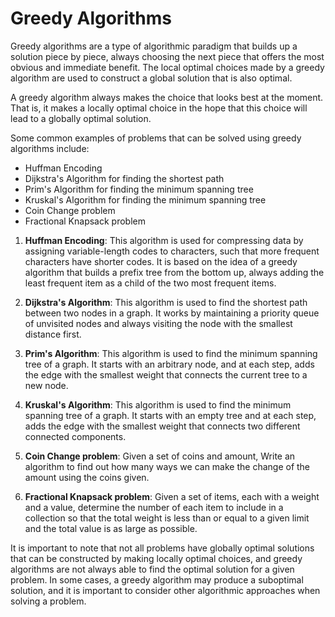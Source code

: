 # Greedy Algorithms

Greedy algorithms are a type of algorithmic paradigm that builds up a solution piece by piece, always choosing the next piece that offers the most obvious and immediate benefit. The local optimal choices made by a greedy algorithm are used to construct a global solution that is also optimal.

A greedy algorithm always makes the choice that looks best at the moment. That is, it makes a locally optimal choice in the hope that this choice will lead to a globally optimal solution.

Some common examples of problems that can be solved using greedy algorithms include:

- Huffman Encoding
- Dijkstra's Algorithm for finding the shortest path
- Prim's Algorithm for finding the minimum spanning tree
- Kruskal's Algorithm for finding the minimum spanning tree
- Coin Change problem
- Fractional Knapsack problem

1. **Huffman Encoding**: This algorithm is used for compressing data by assigning variable-length codes to characters, such that more frequent characters have shorter codes. It is based on the idea of a greedy algorithm that builds a prefix tree from the bottom up, always adding the least frequent item as a child of the two most frequent items.

2. **Dijkstra's Algorithm**: This algorithm is used to find the shortest path between two nodes in a graph. It works by maintaining a priority queue of unvisited nodes and always visiting the node with the smallest distance first.

3. **Prim's Algorithm**: This algorithm is used to find the minimum spanning tree of a graph. It starts with an arbitrary node, and at each step, adds the edge with the smallest weight that connects the current tree to a new node.

4. **Kruskal's Algorithm**: This algorithm is used to find the minimum spanning tree of a graph. It starts with an empty tree and at each step, adds the edge with the smallest weight that connects two different connected components.

5. **Coin Change problem**: Given a set of coins and amount, Write an algorithm to find out how many ways we can make the change of the amount using the coins given.

6. **Fractional Knapsack problem**: Given a set of items, each with a weight and a value, determine the number of each item to include in a collection so that the total weight is less than or equal to a given limit and the total value is as large as possible.

It is important to note that not all problems have globally optimal solutions that can be constructed by making locally optimal choices, and greedy algorithms are not always able to find the optimal solution for a given problem. In some cases, a greedy algorithm may produce a suboptimal solution, and it is important to consider other algorithmic approaches when solving a problem.